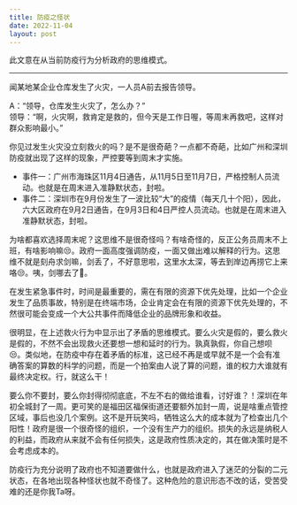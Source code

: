 ```yaml
---
title: 防疫之怪状
date: 2022-11-04
layout: post
---
```


此文意在从当前防疫行为分析政府的思维模式。

---

闻某地某企业仓库发生了火灾，一人员A前去报告领导。

A：“领导，仓库发生火灾了，怎么办？” <br>
领导：“啊，火灾啊，救肯定是救的，但今天是工作日喔，等周末再救吧，这样对群众影响最小。”

你见过发生火灾没立刻救火的吗？是不是很奇葩？一点都不奇葩，比如广州和深圳防疫就出现了这样的现象，严控要等到周末才实施。

  - 事件一：广州市海珠区11月4日通告，从11月5日至11月7日，严格控制人员流动。也就是在周末进入准静默状态，封啦。
  - 事件二：深圳市在9月份发生了一波比较“大”的疫情（每天几十个阳），因此，六大区政府在9月2日通告，在9月3日和4日严控人员流动。也就是在周末进入准静默状态，封啦。

为啥都喜欢选择周末呢？这思维不是很奇怪吗？有啥奇怪的，反正公务员周末不上班，有啥影响嘛😒。政府一面高度强调防疫，一面又做出难以解释的行为。这思维不就是刻舟求剑嘛，剑丢了，不好意思啦，这里水太深，等去到岸边再捞它上来咯😒。咦，剑哪去了🤔。

在发生紧急事件时，时间是最重要的，需在有限的资源下优先处理，比如一个企业发生了品质事故，特别是在终端市场，企业肯定会在有限的资源下优先处理的，不然很可能会变成一个大公共事件而降低企业的品牌形象和收益。

很明显，在上述救火行为中显示出了矛盾的思维模式。要么火灾是假的，要么救火是假的，不然不会出现救火还要想一想和延时的行为。孰真孰假，你自己想呗😒。类似地，在防疫中存在着矛盾的标准，这已经不再是或早就不是一个会有准确答案的算数的科学的问题，而是一个拍案由人说了算的问题，谁的权力大谁就有最终决定权。行，就这么干！

要么你不要封，要么你封得彻彻底底，不左不右的做给谁看，讨好谁？！深圳在年初全城封了一周。更可笑的是福田区福保街道还要额外加封一周，说是啥重点管控区域，事后也没几个案例。这不是开玩笑吗，牺牲这么大的成本就为了检查出几个阳性！政府是很一个很奇怪的组织，一个没有生产力的组织。损失的永远是纳税人的利益，而政府从来就不会有任何损失，这是政府性质决定的，其在做决策时是不会考虑成本的。

防疫行为充分说明了政府也不知道要做什么，也就是政府进入了迷茫的分裂的二元状态，在各地出现各种怪状也就不奇怪了。这种危险的意识形态不改的话，受苦受难的还是你我Ta呀。
